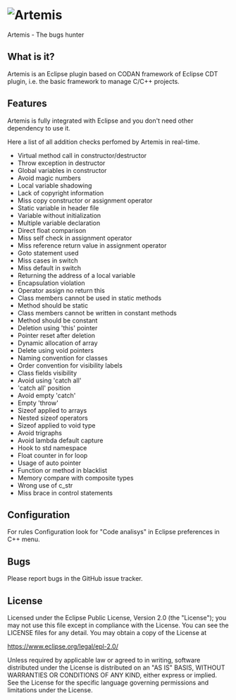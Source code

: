# ![Artemis](../master/Artemis/artemis110x80.png) 
Artemis - The bugs hunter

## What is it?

Artemis is an Eclipse plugin based on CODAN framework of Eclipse CDT plugin, i.e.
the basic framework to manage C/C++ projects.

## Features

Artemis is fully integrated with Eclipse and you don't need other dependency to use it.

Here a list of all addition checks perfomed by Artemis in real-time.

* Virtual method call in constructor/destructor
* Throw exception in destructor
* Global variables in constructor
* Avoid magic numbers
* Local variable shadowing
* Lack of copyright information
* Miss copy constructor or assignment operator
* Static variable in header file
* Variable without initialization
* Multiple variable declaration
* Direct float comparison
* Miss self check in assignment operator
* Miss reference return value in assignment operator
* Goto statement used
* Miss cases in switch
* Miss default in switch
* Returning the address of a local variable
* Encapsulation violation
* Operator assign no return this
* Class members cannot be used in static methods
* Method should be static
* Class members cannot be written in constant methods
* Method should be constant
* Deletion using 'this' pointer
* Pointer reset after deletion
* Dynamic allocation of array
* Delete using void pointers
* Naming convention for classes
* Order convention for visibility labels
* Class fields visibility
* Avoid using 'catch all'
* 'catch all' position
* Avoid empty 'catch'
* Empty 'throw'
* Sizeof applied to arrays
* Nested sizeof operators
* Sizeof applied to void type
* Avoid trigraphs
* Avoid lambda default capture
* Hook to std namespace
* Float counter in for loop
* Usage of auto pointer
* Function or method in blacklist
* Memory compare with composite types
* Wrong use of c_str
* Miss brace in control statements

## Configuration

For rules Configuration look for "Code analisys" in Eclipse preferences in C++ menu.

## Bugs

Please report bugs in the GitHub issue tracker.

## License

Licensed under the Eclipse Public License, Version 2.0 (the "License");
you may not use this file except in compliance with the License. You can
see the LICENSE files for any detail. You may obtain a copy of the License at

https://www.eclipse.org/legal/epl-2.0/

Unless required by applicable law or agreed to in writing, software
distributed under the License is distributed on an "AS IS" BASIS,
WITHOUT WARRANTIES OR CONDITIONS OF ANY KIND, either express or implied.
See the License for the specific language governing permissions and
limitations under the License.
